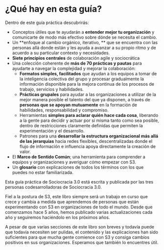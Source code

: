 # ¿Qué hay en esta guía?

Dentro de este guía práctica descubrirás:

-   Conceptos útiles que te ayudarán a **entender mejor tu organización** y comunicarte de modo más efectivo sobre dónde se necesita el cambio.
-   Un **enfoque al cambio orgánico, iterativo, ** que se encuentra con las personas allá donde están y les ayuda a avanzar a su propio ritmo y de acuerdo a su particular contexto y necesidades.
-   **Siete principios centrales** de colaboración agile y sociocrática
-   Una colección coherente de **más de 70 prácticas y pautas** para ayudarte a navegar la complejidad y mejorar la colaboración:
    -   **Formatos simples, facilitados** que ayudan a los equipos a tomar de la inteligencia colectiva del grupo y procesar gradualmente la información disponible para la mejora continua de los procesos de trabajo, servicios y habilidades.
    -   **Prácticas grupales** para ayudar a las organizaciones a utilizar de la mejor manera posible el talento del que ya disponen, a través de **personas que se apoyan mutuamente** en la formación de habilidades, responsabilidad y compromiso.
    -   Herramientas **simples para aclarar quién hace cada cosa**, liberando a la gente para decidir y actuar por sí misma tanto como sea posible, dentro de restricciones claramente definidas que permiten la experimentación y el desarrollo.
    -   Patrones para una **desarrollar la estructura organizacional más allá de las jerarquías** hacia redes flexibles, descentralizadas donde el flujo de información e influencia apoya directamente la creación de valor.
-   El **Marco de Sentido Común**; una herramienta para comprender a equipos y organizaciones y averiguar cómo empezar con S3.
-   Un **glosario** con explicaciones de todos los términos con los que puedes no estar familiarizada.

Esta guía práctica de Sociocracia 3.0 está escrita y publicada por las tres personas codesarrolladoras de Sociocracia 3.0.

Fiel a la postura de S3, este libro siempre será un trabajo en curso que crece y cambia a medida que aprendemos de personas que están experimentando con S3 en organizaciones de todo el mundo. Desde que comenzamos hace 5 años, hemos publicado varias actualizaciones cada año y seguiremos haciéndolo en los próximos años.

A pesar de que varias secciones de este libro son breves y todavía puede que todavía necesiten ser pulidas, el contenido y las explicaciones han sido suficientes para que mucha gente comience con S3 y consiga cambios positivos en sus organizaciones. Esperamos que también lo encuentres útil.
